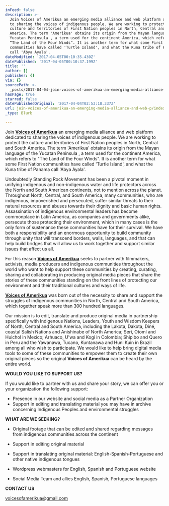 ```yaml
---
inFeed: false
description: >-
  Join Voices of Amerikua an emerging media alliance and web platform dedicated
  to sharing the voices of indigenous people. We are working to protect the
  culture and territories of First Nation peoples in North, Central and South
  America. The term 'Amerikua' obtains its origin from the Mayan language of the
  Yucatan Peninsula , a term used for the continent America, which refers to
  “The Land of the Four Winds”. It is another term for what some First Nation
  communities have called 'Turtle Island', and what the Kuna tribe of Panama
  call 'Abya Ayala'.
dateModified: '2017-04-05T00:10:35.430Z'
datePublished: '2017-04-05T00:10:37.199Z'
title: ''
author: []
publisher: {}
via: {}
sourcePath: >-
  _posts/2017-04-04-join-voices-of-amerikua-an-emerging-media-alliance-and-web-p.md
hasPage: true
starred: false
datePublishedOriginal: '2017-04-04T02:53:18.337Z'
url: join-voices-of-amerikua-an-emerging-media-alliance-and-web-p/index.html
_type: Blurb

---
```

Join **[Voices of Amerikua][0]** an emerging media alliance and web platform dedicated to sharing the voices of indigenous people. We are working to protect the culture and territories of First Nation peoples in North, Central and South America. The term 'Amerikua' obtains its origin from the Mayan language of the Yucatan Peninsula , a term used for the continent America, which refers to "The Land of the Four Winds". It is another term for what some First Nation communities have called 'Turtle Island', and what the Kuna tribe of Panama call 'Abya Ayala'.

Undoubtedly Standing Rock Movement has been a pivotal moment in unifying indigenous and non-indigenous water and life protectors across the North and South American continents, not to mention across the planet. Throughout North, Central, and South America, many communities, who are indigenous, impoverished and persecuted, suffer similar threats to their natural resources and abuses towards their dignity and basic human rights. Assassination of indigenous environmental leaders has become commonplace in Latin America, as companies and governments alike, persecute those protecting their environment, which in many cases is the only form of sustenance these communities have for their survival. We have both a responsibility and an enormous opportunity to build community through unity that will transcend borders, walls, languages, and that can help build bridges that will allow us to work together and support similar issues that affect us all.

For this reason **[Voices of Amerikua][0]** seeks to partner with filmmakers, activists, media producers and indigenous communities throughout the world who want to help support these communities by creating, curating, sharing and collaborating in producing original media pieces that share the stories of these communities standing on the front lines of protecting our environment and their traditional cultures and ways of life.

**[Voices of Amerikua][0]** was born out of the necessity to share and support the struggles of indigenous communities in North, Central and South America, which together speak more than 300 hundred languages.

Our mission is to edit, translate and produce original media in partnership specifically with Indigenous Nations, Leaders, Youth and Wisdom Keepers of North, Central and South America, including the Lakota, Dakota, Diné, coastal Salish Nations and Anishinabe of North America; Seri, Otomí and Huichol in Mexico; Arhuaco, U'wa and Kogi in Colombia; Shipibo and Quero in Peru and the Yawanawa, Tucano, Kuntanawa and Huni Kuin in Brazil among all who wish to participate. We would like to help bring digital media tools to some of these communities to empower them to create their own original pieces so the original **Voices of Amerikua** can be heard by the entire world.

**WOULD YOU LIKE TO SUPPORT US?**

If you would like to partner with us and share your story, we can offer you or your organization the following support:

* Presence in our website and social media as a Partner Organization
* Support in editing and translating material you may have in archive concerning Indigenous Peoples and environmental struggles

**WHAT ARE WE SEEKING?**

* Original footage that can be edited and shared regarding messages from indigenous communities across the continent

* Support in editing original material
* Support in translating original material: English-Spanish-Portuguese and other native indigenous tongues
* Wordpress webmasters for English, Spanish and Portuguese website
* Social Media Team and allies English, Spanish, Portuguese languages

**CONTACT US**

voicesofamerikua@gmail.com

[0]: https://www.facebook.com/voicesofamerikua